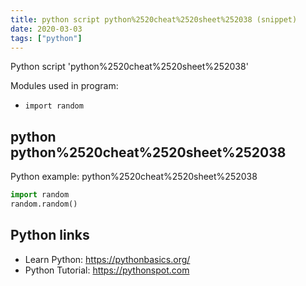 ```yaml
---
title: python script python%2520cheat%2520sheet%252038 (snippet)
date: 2020-03-03
tags: ["python"]
---
```

Python script 'python%2520cheat%2520sheet%252038'


Modules used in program: 
* `import random`

## python python%2520cheat%2520sheet%252038

Python example: python%2520cheat%2520sheet%252038

```python
import random
random.random()

```

## Python links

- Learn Python: https://pythonbasics.org/
- Python Tutorial: https://pythonspot.com
